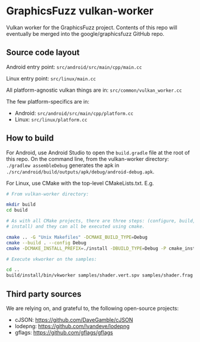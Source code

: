 # GraphicsFuzz vulkan-worker

Vulkan worker for the GraphicsFuzz project. Contents of this repo will
eventually be merged into the google/graphicsfuzz GitHub repo.

## Source code layout

Android entry point: `src/android/src/main/cpp/main.cc`

Linux entry point: `src/linux/main.cc`

All platform-agnostic vulkan things are in: `src/common/vulkan_worker.cc`

The few platform-specifics are in:
 - Android: `src/android/src/main/cpp/platform.cc`
 - Linux: `src/linux/platform.cc`

## How to build

For Android, use Android Studio to open the `build.gradle` file at the root of
this repo. On the command line, from the vulkan-worker directory: `./gradlew assembleDebug`
generates the apk in `./src/android/build/outputs/apk/debug/android-debug.apk`.

For Linux, use CMake with the top-level CMakeLists.txt. E.g.

```sh
# From vulkan-worker directory:

mkdir build
cd build

# As with all CMake projects, there are three steps: (configure, build, and
# install) and they can all be executed using cmake.

cmake .. -G "Unix Makefiles" -DCMAKE_BUILD_TYPE=Debug
cmake --build . --config Debug
cmake -DCMAKE_INSTALL_PREFIX=./install -DBUILD_TYPE=Debug -P cmake_install.cmake

# Execute vkworker on the samples:

cd ..
build/install/bin/vkworker samples/shader.vert.spv samples/shader.frag.spv samples/shader.json

```

## Third party sources

We are relying on, and grateful to, the following open-source projects:
 - cJSON: https://github.com/DaveGamble/cJSON
 - lodepng: https://github.com/lvandeve/lodepng
 - gflags: https://github.com/gflags/gflags
